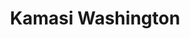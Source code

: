 ---
title: "Kamasi Washington"
summary: "American jazz saxophonist, composer, production editor and band leader, Born February 18, 1981 in Los Angeles, California, USA. Son of ."
image: "kamasi-washington.jpg"
apple_music_artist_url: "https://music.apple.com/gb/artist/kamasi-washington/154076564"
---